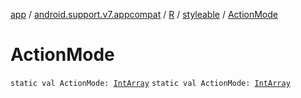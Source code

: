 [app](../../../index.md) / [android.support.v7.appcompat](../../index.md) / [R](../index.md) / [styleable](index.md) / [ActionMode](./-action-mode.md)

# ActionMode

`static val ActionMode: `[`IntArray`](https://kotlinlang.org/api/latest/jvm/stdlib/kotlin/-int-array/index.html)
`static val ActionMode: `[`IntArray`](https://kotlinlang.org/api/latest/jvm/stdlib/kotlin/-int-array/index.html)
